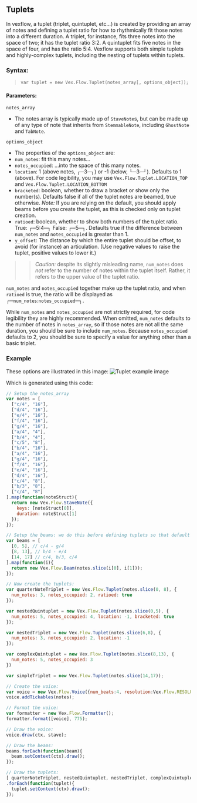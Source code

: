 ## Tuplets

In vexflow, a tuplet (triplet, quintuplet, etc...) is created by providing an array of notes and defining a tuplet ratio for how to rhythmically fit those notes into a different duration. A triplet, for instance, fits three notes into the space of two; it has the tuplet ratio 3:2. A quintuplet fits five notes in the space of four, and has the ratio 5:4. Vexflow supports both simple tuplets and highly-complex tuplets, including the nesting of tuplets within tuplets.

### Syntax:
> `var tuplet = new Vex.Flow.Tuplet(notes_array[, options_object]);`

#### Parameters:
`notes_array`
 * The notes array is typically made up of `StaveNote`s, but can be made up of any type of note that inherits from `StemmableNote`, including `GhostNote` and `TabNote`.

`options_object`
 * The properties of the `options_object` are:
  * `num_notes`: fit this many notes...
  * `notes_occupied`: ...into the space of this many notes.
  * `location`: 1 (above notes, ┌─3─┐) or -1 (below, └─3─┘). Defaults to 1 (above).
    For code legibility, you may use `Vex.Flow.Tuplet.LOCATION_TOP` and `Vex.Flow.Tuplet.LOCATION_BOTTOM`
  * `bracketed`: boolean, whether to draw a bracket or show only the number(s). Defaults false if all of the tuplet notes are beamed, true otherwise. _Note:_ If you are relying on the default, you should apply beams before you create the tuplet, as this is checked only on tuplet creation.
  * `ratioed`: boolean, whether to show both numbers of the tuplet ratio. True: ┌─5:4─┐ False: ┌─5─┐. Defaults true if the difference between `num_notes` and `notes_occupied` is greater than 1.
  * `y_offset`: The distance by which the entire tuplet should be offset, to avoid (for instance) an articulation. (Use negative values to raise the tuplet, positive values to lower it.)

>> _Caution:_ despite its slightly misleading name, `num_notes` does _not_ refer to the number of notes within the tuplet itself. Rather, it refers to the upper value of the tuplet ratio.

`num_notes` and `notes_occupied` together make up the tuplet ratio, and when `ratioed` is true, the ratio will be displayed as ┌─`num_notes`:`notes_occupied`─┐. 

While `num_notes` and `notes_occupied` are not strictly required, for code legibility they are highly recommended. When omitted, `num_notes` defaults to the number of notes in `notes_array`, so if those notes are not all the same duration, you should be sure to include `num_notes`. Because `notes_occupied` defaults to 2, you should be sure to specify a value for anything other than a basic triplet.

### Example
These options are illustrated in this image:
![Tuplet example image](http://s22.postimg.org/7ipvuu4up/Screen_Shot_2016_03_21_at_4_08_19_PM.png)

Which is generated using this code:
```javascript
// Setup the notes_array
var notes = [
  ["c/4", "16"],
  ["d/4", "16"],
  ["e/4", "16"],
  ["f/4", "16"],
  ["g/4", "16"],
  ["a/4", "4"],
  ["b/4", "4"],
  ["c/5", "8"],
  ["b/4", "16"],
  ["a/4", "16"],
  ["g/4", "16"],
  ["f/4", "16"],
  ["e/4", "16"],
  ["d/4", "16"],
  ["c/4", "8"],
  ["b/3", "8"],
  ["c/4", "8"]
].map(function(noteStruct){
  return new Vex.Flow.StaveNote({
    keys: [noteStruct[0]], 
    duration: noteStruct[1]
  });
});

// Setup the beams: we do this before defining tuplets so that default bracketing will work.
var beams = [
  [0, 5], // c/4 - g/4
  [8, 13], // b/4 - e/4
  [14, 17] // c/4, b/3, c/4
].map(function(i){
  return new Vex.Flow.Beam(notes.slice(i[0], i[1]));
});

// Now create the tuplets:
var quarterNoteTriplet = new Vex.Flow.Tuplet(notes.slice(0, 8), {
  num_notes: 3, notes_occupied: 2, ratioed: true
});

var nestedQuintuplet = new Vex.Flow.Tuplet(notes.slice(0,5), {
  num_notes: 5, notes_occupied: 4, location: -1, bracketed: true
});

var nestedTriplet = new Vex.Flow.Tuplet(notes.slice(6,8), {
  num_notes: 3, notes_occupied: 2, location: -1
});

var complexQuintuplet = new Vex.Flow.Tuplet(notes.slice(8,13), {
  num_notes: 5, notes_occupied: 3
})

var simpleTriplet = new Vex.Flow.Tuplet(notes.slice(14,17));

// Create the voice:
var voice = new Vex.Flow.Voice({num_beats:4, resolution:Vex.Flow.RESOLUTION})
voice.addTickables(notes);

// Format the voice:
var formatter = new Vex.Flow.Formatter();
formatter.format([voice], 775);

// Draw the voice:
voice.draw(ctx, stave);

// Draw the beams:
beams.forEach(function(beam){
  beam.setContext(ctx).draw();
});

// Draw the tuplets:
[ quarterNoteTriplet, nestedQuintuplet, nestedTriplet, complexQuintuplet, simpleTriplet ]
.forEach(function(tuplet){
  tuplet.setContext(ctx).draw();
});
```